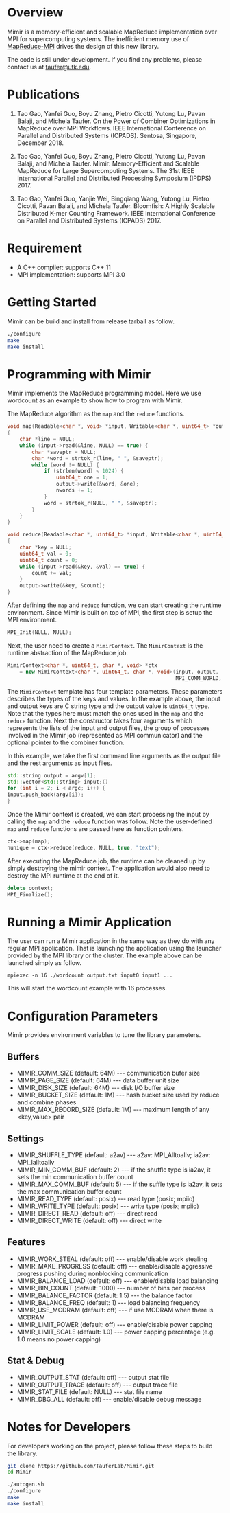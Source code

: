 # Overview
Mimir is a memory-efficient and scalable MapReduce implementation over MPI for 
supercomputing systems. The inefficient memory use of 
[MapReduce-MPI](http://mapreduce.sandia.gov/) drives the design of this new 
library.

The code is still under development. If you find any problems, please contact us
at taufer@utk.edu.

# Publications
1. Tao Gao, Yanfei Guo, Boyu Zhang, Pietro Cicotti, Yutong Lu, Pavan Balaji, and Michela
Taufer. On the Power of Combiner Optimizations in MapReduce over MPI Workflows. IEEE
International Conference on Parallel and Distributed Systems (ICPADS). Sentosa, Singapore, December 2018.

2. Tao Gao, Yanfei Guo, Boyu Zhang, Pietro Cicotti, Yutong Lu, Pavan Balaji, and
Michela Taufer. Mimir: Memory-Efficient and Scalable MapReduce for Large
Supercomputing Systems. The 31st IEEE International Parallel and Distributed
Processing Symposium (IPDPS) 2017.

3. Tao Gao, Yanfei Guo, Yanjie Wei, Bingqiang Wang, Yutong Lu, Pietro Cicotti,
Pavan Balaji, and Michela Taufer. Bloomfish: A Highly Scalable Distributed K-mer
Counting Framework. IEEE International Conference on Parallel and Distributed
Systems (ICPADS) 2017.

# Requirement
* A C++ compiler: supports C++ 11
* MPI implementation: supports MPI 3.0

# Getting Started
Mimir can be build and install from release tarball as follow.

```sh
./configure
make
make install
```

# Programming with Mimir
Mimir implements the MapReduce programming model. Here we use wordcount as an
example to show how to program with Mimir.

The MapReduce algorithm as the `map` and the `reduce` functions. 

```c++
void map(Readable<char *, void> *input, Writable<char *, uint64_t> *output, void *ptr)
{
    char *line = NULL;
    while (input->read(&line, NULL) == true) {
        char *saveptr = NULL;
        char *word = strtok_r(line, " ", &saveptr);
        while (word != NULL) {
            if (strlen(word) < 1024) {
                uint64_t one = 1;
                output->write(&word, &one);
                nwords += 1;
            }
            word = strtok_r(NULL, " ", &saveptr);
        }
    }
}

void reduce(Readable<char *, uint64_t> *input, Writable<char *, uint64_t> *output, void *ptr);
{
    char *key = NULL;
    uint64_t val = 0;
    uint64_t count = 0;
    while (input->read(&key, &val) == true) {
        count += val;
    }
    output->write(&key, &count);
}
```

After defining the `map` and `reduce` function, we can start creating the
runtime environment.  Since Mimir is built on top of MPI, the first step is
setup the MPI environment.

```c++
MPI_Init(NULL, NULL);
```

Next, the user need to create a `MimirContext`. The `MimirContext` is the
runtime abstraction of the MapReduce job.

```c++
MimirContext<char *, uint64_t, char *, void> *ctx
    = new MimirContext<char *, uint64_t, char *, void>(input, output,
                                                       MPI_COMM_WORLD, NULL)
```

The `MimirContext` template has four template parameters. These parameters
describes the types of the keys and values. In the example above, the input and
output keys are C string type and the output value is `uint64_t` type. Note that
the types here must match the ones used in the `map` and the `reduce` function.
Next the constructor takes four arguments which represents the lists of the
input and output files, the group of processes involved in the Mimir job
(represented as MPI communicator) and the optional pointer to the combiner
function.

In this example, we take the first command line arguments as the output file and
the rest arguments as input files.

```c++
std::string output = argv[1];
std::vector<std::string> input;()
for (int i = 2; i < argc; i++) {
input.push_back(argv[i]);
}
```

Once the Mimir context is created, we can start processing the input by calling
the `map` and the `reduce` function was follow. Note the user-defined `map` and
`reduce` functions are passed here as function pointers.

```c++
ctx->map(map);
nunique = ctx->reduce(reduce, NULL, true, "text");
```

After executing the MapReduce job, the runtime can be cleaned up by simply
destroying the mimir context. The application would also need to destroy the MPI
runtime at the end of it.

```c++
delete context;
MPI_Finalize();
```

# Running a Mimir Application
The user can run a Mimir application in the same way as they do with any regular
MPI application. That is launching the application using the launcher provided
by the MPI library or the cluster. The example above can be launched simply as
follow.

```
mpiexec -n 16 ./wordcount output.txt input0 input1 ...
```

This will start the wordcount example with 16 processes.

# Configuration Parameters
Mimir provides environment variables to tune the library parameters.

## Buffers
* MIMIR_COMM_SIZE (default: 64M) --- communication bufer size
* MIMIR_PAGE_SIZE (default: 64M) --- data buffer unit size
* MIMIR_DISK_SIZE (default: 64M) --- disk I/O buffer size
* MIMIR_BUCKET_SIZE (default: 1M) --- hash bucket size used by reduce and
combine phases
* MIMIR_MAX_RECORD_SIZE (default: 1M) --- maximum length of any
<key,value> pair

## Settings
* MIMIR_SHUFFLE_TYPE (default: a2av) --- a2av: MPI_Alltoallv; ia2av:
MPI_Ialltoallv
* MIMIR_MIN_COMM_BUF (default: 2) --- if the shuffle type is ia2av, it sets
the min communication buffer count
* MIMIR_MAX_COMM_BUF (default: 5) --- if the suffle type is ia2av, it sets
the max communication buffer count
* MIMIR_READ_TYPE (default: posix) --- read type (posix; mpiio)
* MIMIR_WRITE_TYPE (default: posix) --- write type (posix; mpiio)
* MIMIR_DIRECT_READ (default: off) --- direct read
* MIMIR_DIRECT_WRITE (default: off) --- direct write

## Features
* MIMIR_WORK_STEAL (default: off) --- enable/disable work stealing
* MIMIR_MAKE_PROGRESS (default: off) --- enable/disable aggressive
progress pushing during nonblocking communication
* MIMIR_BALANCE_LOAD (default: off) --- enable/disable load balancing
* MIMIR_BIN_COUNT (default: 1000) --- number of bins per process
* MIMIR_BALANCE_FACTOR (default: 1.5) --- the balance factor
* MIMIR_BALANCE_FREQ (default: 1) --- load balancing frequency
* MIMIR_USE_MCDRAM (default: off) --- if use MCDRAM when there is MCDRAM
* MIMIR_LIMIT_POWER (default: off) --- enable/disable power capping
* MIMIR_LIMIT_SCALE (default: 1.0) --- power capping percentage (e.g. 1.0 means no power capping)

## Stat & Debug
* MIMIR_OUTPUT_STAT (default: off) --- output stat file
* MIMIR_OUTPUT_TRACE (default: off) --- output trace file
* MIMIR_STAT_FILE (default: NULL) --- stat file name
* MIMIR_DBG_ALL (default: off) --- enable/disable debug message

# Notes for Developers

For developers working on the project, please follow these steps to
build the library.

```sh
git clone https://github.com/TauferLab/Mimir.git
cd Mimir

./autogen.sh
./configure
make
make install
```
